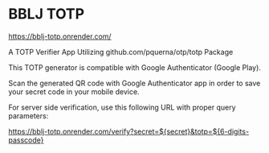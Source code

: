 # BBLJ TOTP
https://bblj-totp.onrender.com/

A TOTP Verifier App Utilizing github.com/pquerna/otp/totp Package

This TOTP generator is compatible with Google Authenticator (Google Play).

Scan the generated QR code with Google Authenticator app in order to save your secret code in your mobile device.

For server side verification, use this following URL with proper query parameters:

https://bblj-totp.onrender.com/verify?secret=${secret}&totp=${6-digits-passcode}

